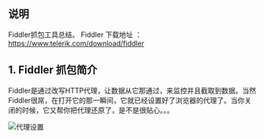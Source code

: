 ## 说明
Fiddler抓包工具总结。
Fiddler 下载地址 ：https://www.telerik.com/download/fiddler
## 1. Fiddler 抓包简介
Fiddler是通过改写HTTP代理，让数据从它那通过，来监控并且截取到数据。当然Fiddler很屌，在打开它的那一瞬间，它就已经设置好了浏览器的代理了。当你关闭的时候，它又帮你把代理还原了，是不是很贴心。。。

![代理设置](https://im-1302325494.cos.ap-nanjing.myqcloud.com/github/626593-20160118234154922-335265309.png)

